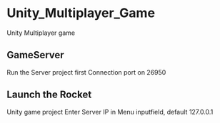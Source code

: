 # Unity_Multiplayer_Game
Unity Multiplayer game

## GameServer
Run the Server project first
Connection port on 26950

## Launch the Rocket
Unity game project
Enter Server IP in Menu inputfield, default 127.0.0.1
